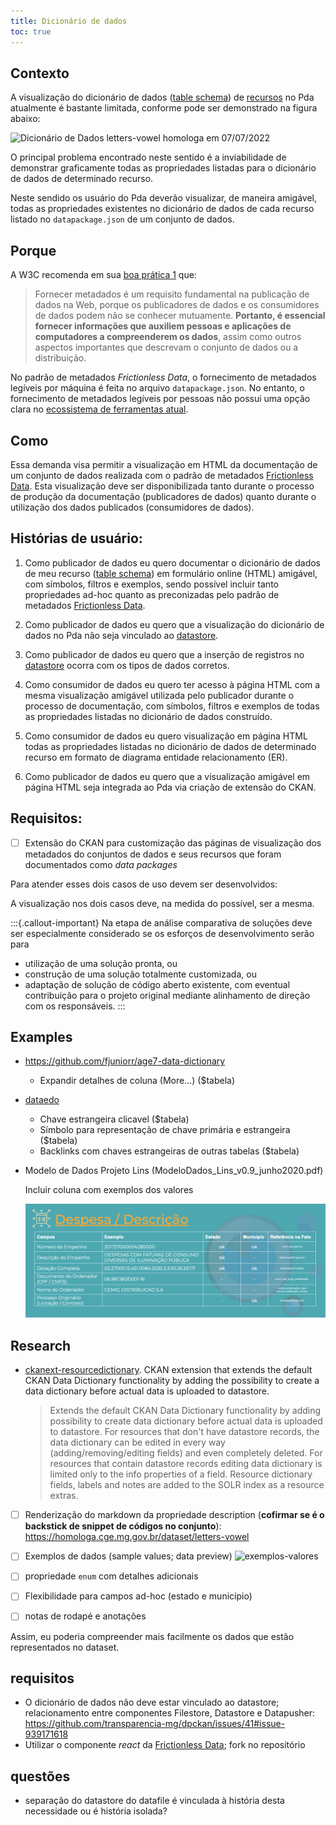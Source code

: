 ```yaml
---
title: Dicionário de dados
toc: true
---
```


## Contexto

A visualização do dicionário de dados ([table schema](https://specs.frictionlessdata.io/table-schema/#language)) de [recursos](https://specs.frictionlessdata.io/data-resource/#language) no Pda atualmente é bastante limitada, conforme pode ser demonstrado na figura abaixo:

![Dicionário de Dados letters-vowel homologa em 07/07/2022](https://i.imgur.com/Khbeiy5.png)

O principal problema encontrado neste sentido é a inviabilidade de demonstrar graficamente todas as propriedades listadas para o dicionário de dados de determinado recurso.

Neste sendido os usuário do Pda deverão visualizar, de maneira amigável, todas as propriedades existentes no dicionário de dados de cada recurso listado no `datapackage.json` de um conjunto de dados.

## Porque

A W3C recomenda em sua [boa prática 1](https://w3c.br/traducoes/DWBP-pt-br/#ProvideMetadata) que:

> Fornecer metadados é um requisito fundamental na publicação de dados na Web, porque os publicadores de dados e os consumidores de dados podem não se conhecer mutuamente. __Portanto, é essencial fornecer informações que auxiliem pessoas e aplicações de computadores a compreenderem os dados__, assim como outros aspectos importantes que descrevam o conjunto de dados ou a distribuição.

No padrão de metadados _Frictionless Data_, o fornecimento de metadados legíveis por máquina é feita no arquivo `datapackage.json`. No entanto, o fornecimento de metadados legíveis por pessoas não possui uma opção clara no [ecossistema de ferramentas atual](https://frictionlessdata.io/).

## Como

Essa demanda visa permitir a visualização em HTML da documentação de um conjunto de dados realizada com o padrão de metadados [Frictionless Data](https://specs.frictionlessdata.io/).
Esta visualização deve ser disponibilizada tanto durante o processo de produção da documentação (publicadores de dados) quanto durante o utilização dos dados publicados (consumidores de dados).

## Histórias de usuário:

1. Como publicador de dados eu quero documentar o dicionário de dados de meu recurso ([table schema](https://specs.frictionlessdata.io/table-schema/#language)) em formulário online (HTML) amigável, com símbolos, filtros e exemplos, sendo possível incluir tanto propriedades ad-hoc quanto as preconizadas pelo padrão de metadados [Frictionless Data](https://specs.frictionlessdata.io/).

2. Como publicador de dados eu quero que a visualização do dicionário de dados no Pda não seja vinculado ao [datastore]().

4. Como publicador de dados eu quero que a inserção de registros no [datastore]() ocorra com os tipos de dados corretos.

5. Como consumidor de dados eu quero ter acesso à página HTML com a mesma visualização amigável utilizada pelo publicador durante o processo de documentação, com símbolos, filtros e exemplos de todas as propriedades listadas no dicionário de dados construído.

6. Como consumidor de dados eu quero visualização em página HTML todas as propriedades listadas no dicionário de dados de determinado recurso em formato de diagrama entidade relacionamento (ER).

7. Como publicador de dados eu quero que a visualização amigável em página HTML seja integrada ao Pda via criação de extensão do CKAN.

## Requisitos:

- [ ] Extensão do CKAN para customização das páginas de visualização dos metadados do conjuntos de dados e seus recursos que foram documentados como _data packages_




Para atender esses dois casos de uso devem ser desenvolvidos:

 


A visualização nos dois casos deve, na medida do possível, ser a mesma.

:::{.callout-important}
Na etapa de análise comparativa de soluções deve ser especialmente considerado se os esforços de desenvolvimento serão para 

- utilização de uma solução pronta, ou
- construção de uma solução totalmente customizada, ou 
- adaptação de solução de código aberto existente, com eventual contribuição para o projeto original mediante alinhamento de direção com os responsáveis.
:::
























## Examples

- https://github.com/fjuniorr/age7-data-dictionary



    - Expandir detalhes de coluna (More...) ($tabela)

- [dataedo](https://dataedo.com/samples/html/Data_warehouse/index.html)

    - Chave estrangeira clicavel ($tabela)
    - Símbolo para representação de chave primária e estrangeira ($tabela)
    - Backlinks com chaves estrangeiras de outras tabelas ($tabela)

-  Modelo de Dados Projeto Lins (ModeloDados_Lins_v0.9_junho2020.pdf)

    Incluir coluna com exemplos dos valores

    ![](/static/20220607T202406.png)

## Research

- [ckanext-resourcedictionary](https://github.com/keitaroinc/ckanext-resourcedictionary). CKAN extension that extends the default CKAN Data Dictionary functionality by adding the possibility to create a data dictionary before actual data is uploaded to datastore.
    
    > Extends the default CKAN Data Dictionary functionality by adding possibility to create data dictionary before actual data is uploaded to datastore. For resources that don't have datastore records, the data dictionary can be edited in every way (adding/removing/editing fields) and even completely deleted. For resources that contain datastore records editing data dictionary is limited only to the info properties of a field. Resource dictionary fields, labels and notes are added to the SOLR index as a resource extras.








- [ ] Renderização do markdown da propriedade description (**cofirmar se é o backstick de snippet de códigos no conjunto**):  https://homologa.cge.mg.gov.br/dataset/letters-vowel



- [ ] Exemplos de dados (sample values; data preview)
![exemplos-valores](https://user-images.githubusercontent.com/52294411/177840096-e6505ab0-0688-4865-96ef-1b811ecb530b.png)

- [ ] propriedade `enum` com detalhes adicionais

- [ ] Flexibilidade para campos ad-hoc (estado e município)

- [ ] notas de rodapé e anotações 

Assim, eu poderia compreender mais facilmente os dados que estão representados no dataset.

## requisitos
- O dicionário de dados não deve estar vinculado ao datastore; relacionamento entre componentes Filestore, Datastore e Datapusher: https://github.com/transparencia-mg/dpckan/issues/41#issue-939171618
- Utilizar o componente _react_ da [Frictionless Data](https://components.frictionlessdata.io/?path=/story/components-schema--empty); fork no repositório

## questões

* separação do datastore do datafile é vinculada à história desta necessidade ou é história isolada?